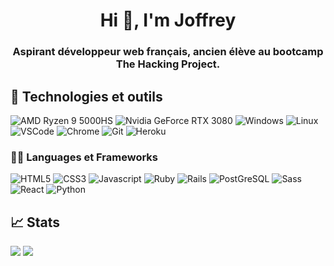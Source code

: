 <h1 align="center">Hi 👋, I'm Joffrey</h1>
<h3 align="center">Aspirant développeur web français, ancien élève au bootcamp The Hacking Project.</h3>

## 🔧 Technologies et outils
![AMD Ryzen 9 5000HS](https://img.shields.io/badge/AMD-Ryzen_9_5000HS-ED1C24?style=for-the-badge&logo=amd&logoColor=white)
![Nvidia GeForce RTX 3080](https://img.shields.io/badge/NVIDIA-GeForce_RTX_3080-76B900?style=for-the-badge&logo=nvidia&logoColor=white)
![Windows](https://img.shields.io/badge/Windows-0078D6?style=for-the-badge&logo=windows&logoColor=white)
![Linux](https://img.shields.io/badge/Linux-FCC624?style=for-the-badge&logo=linux&logoColor=black)
![VSCode](https://img.shields.io/badge/Visual_Studio_Code-0078D4?style=for-the-badge&logo=visual%20studio%20code&logoColor=white)
![Chrome](https://img.shields.io/badge/Google_chrome-4285F4?style=for-the-badge&logo=Google-chrome&logoColor=white)
![Git](https://img.shields.io/badge/Git-F05032?style=for-the-badge&logo=git&logoColor=white)
![Heroku](https://img.shields.io/badge/Heroku-430098?style=for-the-badge&logo=heroku&logoColor=white)

### 👨‍💻 Languages et Frameworks
![HTML5](https://img.shields.io/badge/HTML5-E34F26?style=for-the-badge&logo=html5&logoColor=white)
![CSS3](https://img.shields.io/badge/CSS3-1572B6?style=for-the-badge&logo=css3&logoColor=white)
![Javascript](https://img.shields.io/badge/JavaScript-323330?style=for-the-badge&logo=javascript&logoColor=F7DF1E)
![Ruby](https://img.shields.io/badge/Ruby-CC342D?style=for-the-badge&logo=ruby&logoColor=white)
![Rails](https://img.shields.io/badge/Ruby_on_Rails-CC0000?style=for-the-badge&logo=ruby-on-rails&logoColor=white)
![PostGreSQL](https://img.shields.io/badge/PostgreSQL-316192?style=for-the-badge&logo=postgresql&logoColor=white)
![Sass](https://img.shields.io/badge/Sass-CC6699?style=for-the-badge&logo=sass&logoColor=white)
![React](https://img.shields.io/badge/React-20232A?style=for-the-badge&logo=react&logoColor=61D)
![Python](https://img.shields.io/badge/Python-3776AB?style=for-the-badge&logo=python&logoColor=white)

## 📈 Stats
![](https://github.com/joffrey7486/gh-stats/blob/master/generated/overview.svg)
![](https://github.com/joffrey7486/gh-stats/blob/master/generated/languages.svg)
